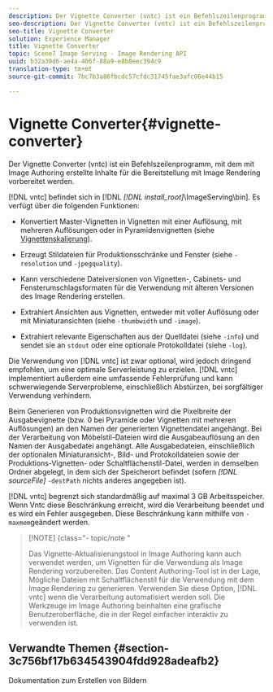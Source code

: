 ```yaml
---
description: Der Vignette Converter (vntc) ist ein Befehlszeilenprogramm, mit dem mit Image Authoring erstellte Inhalte für die Bereitstellung mit Image Rendering vorbereitet werden.
seo-description: Der Vignette Converter (vntc) ist ein Befehlszeilenprogramm, mit dem mit Image Authoring erstellte Inhalte für die Bereitstellung mit Image Rendering vorbereitet werden.
seo-title: Vignette Converter
solution: Experience Manager
title: Vignette Converter
topic: Scene7 Image Serving - Image Rendering API
uuid: b32a30d6-ae4a-406f-88a9-e8b0eec394c9
translation-type: tm+mt
source-git-commit: 7bc7b3a86fbcdc57cfdc31745fae3afc06e44b15

---
```



# Vignette Converter{#vignette-converter}

Der Vignette Converter (vntc) ist ein Befehlszeilenprogramm, mit dem mit Image Authoring erstellte Inhalte für die Bereitstellung mit Image Rendering vorbereitet werden.

[!DNL vntc] befindet sich in [!DNL *[!DNL install_root]*\ImageServing\bin]. Es verfügt über die folgenden Funktionen:

* Konvertiert Master-Vignetten in Vignetten mit einer Auflösung, mit mehreren Auflösungen oder in Pyramidenvignetten (siehe [Vignettenskalierung](../../../../ir-api/vntc/utilities/c-ir-vignette-converter-vntc/c-ir-vignette-scaling.md#concept-e373a29c2f954df98d704c7723804585)).
* Erzeugt Stildateien für Produktionsschränke und Fenster (siehe `-resolution` und `-jpegquality`).

* Kann verschiedene Dateiversionen von Vignetten-, Cabinets- und Fensterumschlagsformaten für die Verwendung mit älteren Versionen des Image Rendering erstellen.
* Extrahiert Ansichten aus Vignetten, entweder mit voller Auflösung oder mit Miniaturansichten (siehe `-thumbwidth` und `-image`).
* Extrahiert relevante Eigenschaften aus der Quelldatei (siehe `-info`) und sendet sie an `stdout` oder eine optionale Protokolldatei (siehe `-log`).

Die Verwendung von [!DNL vntc] ist zwar optional, wird jedoch dringend empfohlen, um eine optimale Serverleistung zu erzielen. [!DNL vntc] implementiert außerdem eine umfassende Fehlerprüfung und kann schwerwiegende Serverprobleme, einschließlich Abstürzen, bei sorgfältiger Verwendung verhindern.

Beim Generieren von Produktionsvignetten wird die Pixelbreite der Ausgabevignette (bzw. 0 bei Pyramide oder Vignetten mit mehreren Auflösungen) an den Namen der generierten Vignettendatei angehängt. Bei der Verarbeitung von Möbelstil-Dateien wird die Ausgabeauflösung an den Namen der Ausgabedatei angehängt. Alle Ausgabedateien, einschließlich der optionalen Miniaturansicht-, Bild- und Protokolldateien sowie der Produktions-Vignetten- oder Schaltflächenstil-Datei, werden in demselben Ordner abgelegt, in dem sich der Speicherort befindet (sofern *[!DNL sourceFile]* `-destPath` nichts anderes angegeben ist).

[!DNL vntc] begrenzt sich standardmäßig auf maximal 3 GB Arbeitsspeicher. Wenn Vntc diese Beschränkung erreicht, wird die Verarbeitung beendet und es wird ein Fehler ausgegeben. Diese Beschränkung kann mithilfe von `-maxmem`geändert werden.

>[!NOTE] {class=&quot;- topic/note &quot;
>
>Das Vignette-Aktualisierungstool in Image Authoring kann auch verwendet werden, um Vignetten für die Verwendung als Image Rendering vorzubereiten. Das Content Authoring-Tool ist in der Lage, Mögliche Dateien mit Schaltflächenstil für die Verwendung mit dem Image Rendering zu generieren. Verwenden Sie diese Option, [!DNL vntc] wenn die Verarbeitung automatisiert werden soll. Die Werkzeuge im Image Authoring beinhalten eine grafische Benutzeroberfläche, die in der Regel einfacher interaktiv zu verwenden ist.

## Verwandte Themen {#section-3c756bf17b634543904fdd928adeafb2}

Dokumentation zum Erstellen von Bildern
